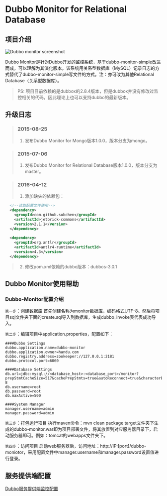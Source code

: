 # Dubbo Monitor for Relational Database

## 项目介绍

![Dubbo monitor screenshot](https://github.com/handuyishe/dubbo-monitor/wiki/images/screenshot.png)

Dubbo Monitor是针对Dubbo开发的监控系统，基于dubbo-monitor-simple改进而成，可以理解为其演化版本。该系统用关系型数据库（MySQL）记录日志的方式替代了dubbo-monitor-simple写文件的方式。注：亦可改为其他Relational Database（关系型数据库）。

> PS: 项目目前依赖的是dubbox的2.8.4版本，但是dubbox并没有修改过监控相关的代码，因此理论上也可以支持dubbo的最新版本。

## 升级日志
>### 2015-08-25
>
> 1. 发布Dubbo Monitor for Mongo版本1.0.0，版本分支为mongo。

>### 2015-07-06
>
> 1. 发布Dubbo Monitor for Relational Database版本1.0.0，版本分支为master。

>### 2016-04-12
> 1. 添加缺失的依赖包：

```xml
  <!--读取配置文件使用-->
  <dependency>
	<groupId>com.github.subchen</groupId>
	<artifactId>jetbrick-commons</artifactId>
	<version>2.1.1</version>
  </dependency>
  
  <dependency>
	<groupId>org.antlr</groupId>
	<artifactId>antlr4-runtime</artifactId>
	<version>4.3</version>
  </dependency>
 ```
 
> 2. 修改pom.xml依赖的dubbo版本：dubbos-3.0.1

## Dubbo Monitor使用帮助

### Dubbo-Monitor配置介绍

`第一步`：创建数据库
首先创建名称为monitor数据库，编码格式UTF-8。然后将项目sql文件夹下面的create.sql导入到数据库，生成dubbo_invoke表代表成功导入。

`第二步`：编辑项目中application.properties，配置如下：

```
####Dubbo Settings
dubbo.application.name=dubbo-monitor
dubbo.application.owner=handu.com
dubbo.registry.address=zookeeper://127.0.0.1:2181
dubbo.protocol.port=6060

####Database Settings
db.url=jdbc:mysql://<database_host>:<database_port>/monitor?prepStmtCacheSize=517&cachePrepStmts=true&autoReconnect=true&characterEncoding=utf-8
db.username=root
db.password=root
db.maxActive=500

####System Manager
manager.username=admin
manager.password=admin
```

`第三步`：打包运行项目
执行maven命令：mvn clean package
target文件夹下生成的dubbo-monitor.war即为项目部署文件，将其放置到对应服务器目录下，启动服务器即可。例如：tomcat的webapps文件夹下。

`第四步`：访问项目
启动web服务器后，访问地址：http://IP:[port]/dubbo-moniotor，采用配置文件中manager.username和manager.password设置值进行登录。

## 服务提供端配置

[Dubbo服务提供端监控配置](http://dubbo.io/User+Guide-zh.htm#UserGuide-zh-%3Cdubbo%3Amonitor%2F%3E)